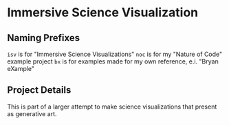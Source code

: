 # Immersive Science Visualization

## Naming Prefixes

`isv` is for "Immersive Science Visualizations"
`noc` is for my "Nature of Code" example project
`bx` is for examples made for my own reference, e.i. "Bryan eXample"

## Project Details

This is part of a larger attempt to make science visualizations that present as generative art.